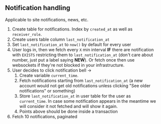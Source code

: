 ## Notification handling

Applicable to site notifications, news, etc.

  1. Create table for notifications. Index by ``created_at`` as well as ``receiver_role``.
  2. Create users table column ``last_notification_at``
  3. Set ``last_notification_at`` to ``now()`` by default for every user
  4. User logs in, then we fetch every ``X`` min interval **IF** there are notification with ``EXISTS`` restricting them to ``last_notification_at`` (don't care about number, just put a label saying **NEW**). Or fetch once then use websockets if they're not blocked in your infrastructure.
  5. User decides to click notification bell ->
     1. Create variable ``current_time``.
     2. Fetch notifications starting from ``last_notification_at`` (a new account would not get old notifications unless clicking "See older notifications" or something)
     3. Store ``last_notification_at`` in user table for the user as ``current_time``. In case some notification appears in the meantime we will consider it not fetched and will show it again.
     4. Points above should be done inside a transaction
  6. Fetch 10 notifications, paginated
